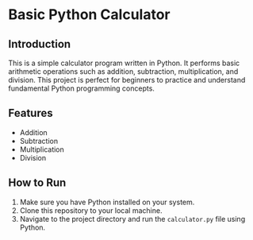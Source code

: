 # Basic Python Calculator

## Introduction
This is a simple calculator program written in Python. It performs basic arithmetic operations such as addition, subtraction, multiplication, and division. This project is perfect for beginners to practice and understand fundamental Python programming concepts.

## Features
- Addition
- Subtraction
- Multiplication
- Division

## How to Run
1. Make sure you have Python installed on your system.
2. Clone this repository to your local machine.
3. Navigate to the project directory and run the `calculator.py` file using Python.